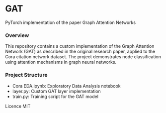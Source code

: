 # GAT
PyTorch implementation of the paper Graph Attention Networks

### Overview
This repository contains a custom implementation of the Graph Attention Network (GAT) as described in the original research paper, applied to the Cora citation network dataset. The project demonstrates node classification using attention mechanisms in graph neural networks.

### Project Structure
* Cora EDA.ipynb: Exploratory Data Analysis notebook
* layer.py: Custom GAT layer implementation
* train.py: Training script for the GAT model


Licence MIT
